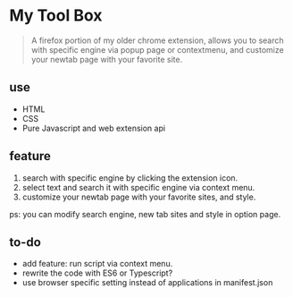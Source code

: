 # My Tool Box

> A firefox portion of my older chrome extension, allows you to search with specific engine via popup page or contextmenu, and customize your newtab page with your favorite site.

## use

- HTML
- CSS
- Pure Javascript and web extension api

## feature

1. search with specific engine by clicking the extension icon.
2. select text and search it with specific engine via context menu.
3. customize your newtab page with your favorite sites, and style.

ps: you can modify search engine, new tab sites and style in option page.

## to-do

- add feature: run script via context menu.
- rewrite the code with ES6 or Typescript?
- use browser specific setting instead of applications in manifest.json
